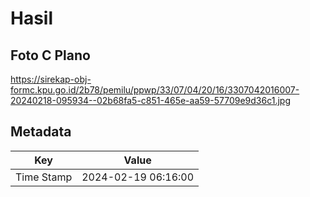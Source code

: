 # Hasil

## Foto C Plano

https://sirekap-obj-formc.kpu.go.id/2b78/pemilu/ppwp/33/07/04/20/16/3307042016007-20240218-095934--02b68fa5-c851-465e-aa59-57709e9d36c1.jpg


## Metadata

| Key        | Value               |
| ---------- | ------------------- |
| Time Stamp | 2024-02-19 06:16:00 |



